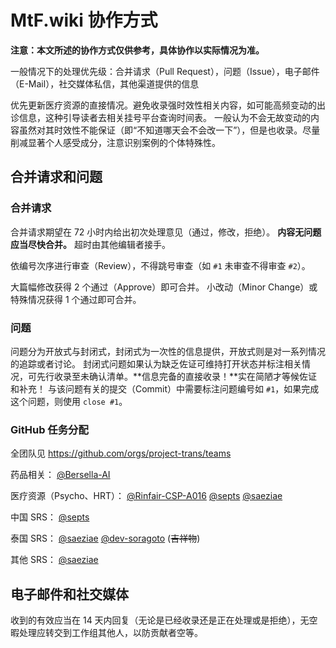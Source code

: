 # MtF.wiki 协作方式

**注意：本文所述的协作方式仅供参考，具体协作以实际情况为准。**

一般情况下的处理优先级：合并请求（Pull Request），问题（Issue），电子邮件（E-Mail），社交媒体私信，其他渠道提供的信息

优先更新医疗资源的直接情况。避免收录强时效性相关内容，如可能高频变动的出诊信息，这种引导读者去相关挂号平台查询时间表。
一般认为不会无故变动的内容虽然对其时效性不能保证（即“不知道哪天会不会改一下”），但是也收录。尽量削减显著个人感受成分，注意识别案例的个体特殊性。

## 合并请求和问题

### 合并请求

合并请求期望在 72 小时内给出初次处理意见（通过，修改，拒绝）。 **内容无问题应当尽快合并。** 超时由其他编辑者接手。

依编号次序进行审查（Review），不得跳号审查（如 `#1` 未审查不得审查 `#2`）。

大篇幅修改获得 2 个通过（Approve）即可合并。
小改动（Minor Change）或特殊情况获得 1 个通过即可合并。

### 问题

问题分为开放式与封闭式，封闭式为一次性的信息提供，开放式则是对一系列情况的追踪或者讨论。
封闭式问题如果认为缺乏佐证可维持打开状态并标注相关情况，可先行收录至未确认清单。**信息完备的直接收录！**实在简陋才等候佐证和补充！
与该问题有关的提交（Commit）中需要标注问题编号如 `#1`，如果完成这个问题，则使用 `close #1`。

### GitHub 任务分配

全团队见 <https://github.com/orgs/project-trans/teams>

药品相关：
[@Bersella-AI](https://github.com/Bersella-AI)

医疗资源（Psycho、HRT）：
[@Rinfair-CSP-A016](https://github.com/Rinfair-CSP-A016)
[@septs](https://github.com/septs)
[@saeziae](https://github.com/saeziae)

中国 SRS：
[@septs](https://github.com/septs)

泰国 SRS：
[@saeziae](https://github.com/saeziae)
[@dev-soragoto](https://github.com/dev-soragoto) (~~吉祥物~~)

其他 SRS：
[@saeziae](https://github.com/saeziae)

## 电子邮件和社交媒体

收到的有效应当在 14 天内回复（无论是已经收录还是正在处理或是拒绝），无空暇处理应转交到工作组其他人，以防贡献者空等。
